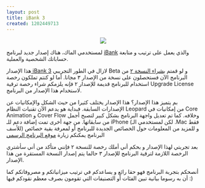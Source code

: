 ```yaml
---
layout: post
title: iBank 3
created: 1202449713
---
```

<p align="center"><a href="http://www.iggsoftware.com/ibank3/index.php"><img src="http://www.iggsoftware.com/images/ibank3/ibank_logo.png" /></a></p>

&#1604;&#1605;&#1587;&#1578;&#1582;&#1583;&#1605;&#1610; &#1575;&#1604;&#1605;&#1575;&#1603;&#1548; &#1607;&#1606;&#1575;&#1603; &#1573;&#1589;&#1583;&#1575;&#1585; &#1580;&#1583;&#1610;&#1583; &#1604;&#1576;&#1585;&#1606;&#1575;&#1605;&#1580; <a href="http://www.iggsoftware.com/ibank3/index.php">iBank</a> &#1608;&#1575;&#1604;&#1584;&#1610; &#1610;&#1593;&#1605;&#1604; &#1593;&#1604;&#1609; &#1578;&#1585;&#1578;&#1610;&#1576; &#1608; &#1605;&#1578;&#1575;&#1576;&#1593;&#1577; &#1581;&#1587;&#1575;&#1576;&#1575;&#1578;&#1603; &#1575;&#1604;&#1588;&#1582;&#1589;&#1610;&#1577; &#1608;&#1575;&#1604;&#1593;&#1605;&#1604;&#1610;&#1577;.

&#1607;&#1584;&#1575; &#1575;&#1604;&#1573;&#1589;&#1583;&#1575;&#1585;<a href="http://www.iggsoftware.com/ibank3/index.php"> iBank 3</a> &#1604;&#1575;&#1586;&#1575;&#1604; &#1601;&#1610; &#1575;&#1604;&#1591;&#1608;&#1585; &#1575;&#1604;&#1578;&#1580;&#1585;&#1610;&#1576;&#1610; Beta &#1608; &#1604;&#1608; &#1602;&#1605;&#1578;&#1605; <a href="http://store.kagi.com/?9NT_LIVE">&#1576;&#1588;&#1585;&#1575;&#1569; &#1575;&#1604;&#1606;&#1587;&#1582;&#1577; &#1634;</a> &#1605;&#1606; &#1575;&#1604;&#1576;&#1585;&#1606;&#1575;&#1605;&#1580; &#1575;&#1604;&#1570;&#1606; &#1601;&#1587;&#1578;&#1581;&#1589;&#1604;&#1608;&#1606; &#1593;&#1604;&#1609; &#1606;&#1587;&#1582;&#1577; &#1605;&#1606; &#1575;&#1604;&#1573;&#1589;&#1583;&#1575;&#1585; &#1635; &#1605;&#1580;&#1575;&#1606;&#1575;. &#1571;&#1605;&#1575; &#1604;&#1608; &#1603;&#1606;&#1578;&#1605; &#1578;&#1605;&#1604;&#1603;&#1608;&#1606; &#1585;&#1582;&#1589;&#1577; &#1575;&#1587;&#1578;&#1582;&#1583;&#1575;&#1605; &#1604;&#1604;&#1576;&#1585;&#1606;&#1575;&#1605;&#1580; &#1602;&#1583;&#1610;&#1605;&#1577; &#1604;&#1604;&#1573;&#1589;&#1583;&#1575;&#1585; &#1634; &#1601;&#1573;&#1606;&#1607; &#1610;&#1604;&#1586;&#1605;&#1603;&#1605; &#1588;&#1585;&#1575;&#1569; &#1585;&#1582;&#1589;&#1577; &#1578;&#1585;&#1602;&#1610;&#1577; Upgrade License &#1604;&#1575;&#1587;&#1578;&#1582;&#1583;&#1575;&#1605; &#1607;&#1584;&#1575; &#1575;&#1604;&#1573;&#1589;&#1583;&#1575;&#1585; &#1605;&#1606; &#1575;&#1604;&#1576;&#1585;&#1606;&#1575;&#1605;&#1580;.

&#1576;&#1605; &#1610;&#1578;&#1605;&#1610;&#1586; &#1607;&#1584;&#1575; &#1575;&#1604;&#1573;&#1589;&#1583;&#1575;&#1585;&#1567;
&#1607;&#1584;&#1575; &#1575;&#1604;&#1573;&#1589;&#1583;&#1575;&#1585; &#1610;&#1582;&#1578;&#1604;&#1601; &#1603;&#1579;&#1610;&#1585;&#1575; &#1605;&#1606; &#1581;&#1610;&#1579; &#1575;&#1604;&#1588;&#1603;&#1604; &#1608;&#1575;&#1604;&#1573;&#1605;&#1603;&#1575;&#1606;&#1610;&#1575;&#1578; &#1593;&#1606; &#1575;&#1604;&#1573;&#1589;&#1583;&#1575;&#1585;&#1575;&#1578; &#1575;&#1604;&#1587;&#1575;&#1576;&#1602;&#1577;. &#1601;&#1576;&#1583;&#1575;&#1610;&#1577; &#1607;&#1608; &#1610;&#1583;&#1593;&#1605; &#1575;&#1604;&#1570;&#1606; &#1578;&#1602;&#1606;&#1610;&#1575;&#1578; &#1575;&#1604;&#1606;&#1592;&#1575;&#1605; Leopard &#1605;&#1606; &#1573;&#1605;&#1603;&#1575;&#1606;&#1610;&#1575;&#1578; &#1601;&#1610; Core Animation &#1608; Cover Flow &#1608;&#1582;&#1604;&#1575;&#1601;&#1607;. &#1603;&#1605;&#1575; &#1578;&#1605; &#1578;&#1593;&#1583;&#1610;&#1604; &#1608;&#1575;&#1580;&#1607;&#1577; &#1575;&#1604;&#1576;&#1585;&#1606;&#1575;&#1605;&#1580; &#1576;&#1588;&#1603;&#1604; &#1603;&#1576;&#1610;&#1585; &#1604;&#1578;&#1589;&#1576;&#1581; &#1571;&#1580;&#1605;&#1604; &#1605;&#1606; &#1587;&#1575;&#1576;&#1602;&#1575;&#1578;&#1607;&#1575;. &#1605;&#1606; &#1580;&#1607;&#1577; &#1571;&#1582;&#1585;&#1609; &#1578;&#1605;&#1578; &#1573;&#1590;&#1575;&#1601;&#1577; &#1583;&#1593;&#1605; &#1604;&#1604;&#1600; iPhone (&#1604;&#1603;&#1606; &#1604;&#1605;&#1587;&#1578;&#1582;&#1583;&#1605;&#1610; &#1575;&#1604;&#1600; .Mac &#1601;&#1602;&#1591; &#1604;&#1604;&#1571;&#1587;&#1601;) &#1608; &#1604;&#1604;&#1605;&#1586;&#1610;&#1583; &#1605;&#1606; &#1575;&#1604;&#1605;&#1593;&#1604;&#1608;&#1605;&#1575;&#1578; &#1581;&#1608;&#1604; &#1575;&#1604;&#1582;&#1589;&#1575;&#1574;&#1589; &#1575;&#1604;&#1580;&#1583;&#1610;&#1583;&#1577; &#1604;&#1604;&#1576;&#1585;&#1606;&#1575;&#1605;&#1580; &#1571;&#1608; &#1604;&#1605;&#1593;&#1585;&#1601;&#1577; &#1576;&#1602;&#1610;&#1577; &#1582;&#1589;&#1575;&#1574;&#1589; &#1575;&#1604;&#1576;&#1585;&#1606;&#1575;&#1605;&#1580; &#1610;&#1605;&#1603;&#1606;&#1603;&#1605; &#1586;&#1610;&#1575;&#1585;&#1577; <a href="http://www.iggsoftware.com/ibank3/features.php%23ibank3_nav">&#1605;&#1608;&#1602;&#1593; &#1575;&#1604;&#1576;&#1585;&#1606;&#1575;&#1605;&#1580; &#1575;&#1604;&#1585;&#1587;&#1605;&#1610;</a>

&#1576;&#1593;&#1583; &#1578;&#1580;&#1585;&#1576;&#1578;&#1610; &#1604;&#1607;&#1584;&#1575; &#1575;&#1604;&#1573;&#1589;&#1583;&#1575;&#1585; &#1608; &#1576;&#1581;&#1603;&#1605; &#1571;&#1606;&#1610; &#1571;&#1605;&#1604;&#1603; &#1585;&#1582;&#1589;&#1577; &#1604;&#1604;&#1606;&#1587;&#1582;&#1577; &#1634; &#1601;&#1573;&#1606;&#1606;&#1610; &#1605;&#1578;&#1571;&#1603;&#1583; &#1605;&#1606; &#1571;&#1606;&#1610; &#1587;&#1571;&#1588;&#1578;&#1585;&#1610; &#1575;&#1604;&#1585;&#1582;&#1589;&#1577; &#1575;&#1604;&#1604;&#1575;&#1586;&#1605;&#1577; &#1604;&#1578;&#1585;&#1602;&#1610;&#1577; &#1575;&#1604;&#1576;&#1585;&#1606;&#1575;&#1605;&#1580; &#1604;&#1604;&#1573;&#1589;&#1583;&#1575;&#1585; &#1635; &#1581;&#1575;&#1604;&#1605;&#1575; &#1610;&#1578;&#1605; &#1573;&#1589;&#1583;&#1575;&#1585; &#1575;&#1604;&#1606;&#1587;&#1582;&#1577; &#1575;&#1604;&#1605;&#1587;&#1578;&#1602;&#1585;&#1577; &#1605;&#1606; &#1607;&#1584;&#1575; &#1575;&#1604;&#1573;&#1589;&#1583;&#1575;&#1585;.

&#1571;&#1606;&#1589;&#1581;&#1603;&#1605; &#1576;&#1578;&#1580;&#1585;&#1576;&#1577; &#1575;&#1604;&#1576;&#1585;&#1606;&#1575;&#1605;&#1580; &#1601;&#1607;&#1608; &#1581;&#1602;&#1575; &#1585;&#1575;&#1574;&#1593; &#1608; &#1610;&#1587;&#1575;&#1593;&#1583;&#1603;&#1605; &#1601;&#1610; &#1578;&#1585;&#1578;&#1610;&#1576; &#1605;&#1610;&#1586;&#1575;&#1606;&#1610;&#1575;&#1578;&#1603;&#1605; &#1608; &#1605;&#1589;&#1585;&#1608;&#1601;&#1575;&#1578;&#1603;&#1605; &#1603;&#1605;&#1575; &#1571;&#1606; &#1576;&#1607; &#1585;&#1587;&#1608;&#1605;&#1575; &#1576;&#1610;&#1575;&#1606;&#1610;&#1577; &#1578;&#1576;&#1610;&#1606; &#1575;&#1604;&#1601;&#1574;&#1575;&#1578; &#1571;&#1608; &#1575;&#1604;&#1578;&#1589;&#1606;&#1610;&#1601;&#1575;&#1578; &#1575;&#1604;&#1578;&#1610; &#1578;&#1602;&#1608;&#1605;&#1608;&#1606; &#1576;&#1589;&#1585;&#1601; &#1605;&#1593;&#1592;&#1605; &#1606;&#1602;&#1608;&#1583;&#1603;&#1605; &#1601;&#1610;&#1607;&#1575; :)
<!--break-->
